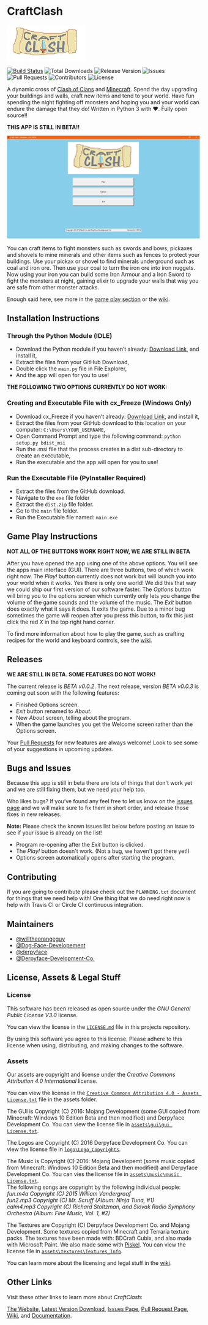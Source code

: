 # CraftClash
![logo](https://github.com/Derpyface-Development-Co/Craft-Clash/raw/master/assets/logo/titlelogo.png)

[![Build Status](https://travis-ci.org/Derpyface-Development-Co/Craft-Clash.svg?branch=master)](https://travis-ci.org/Derpyface-Development-Co/Craft-Clash)
![Total Downloads](https://img.shields.io/github/downloads/Derpyface-Development-Co/Craft-Clash/total.svg)
![Release Version](https://img.shields.io/github/release/Derpyface-Development-Co/Craft-Clash.svg)
![Issues](https://img.shields.io/github/issues/Derpyface-Development-Co/Craft-Clash.svg)
![Pull Requests](https://img.shields.io/github/issues-pr/Derpyface-Development-Co/Craft-Clash.svg)
![Contributors](https://img.shields.io/github/contributors/Derpyface-Development-Co/Craft-Clash.svg)
![License](https://img.shields.io/github/license/Derpyface-Development-Co/Craft-Clash.svg)

A dynamic cross of [Clash of Clans](http://supercell.com/en/games/clashofclans/) and [Minecraft](https://minecraft.net/en/). Spend the day upgrading your buildings and walls, craft new items and tend to your world. Have fun spending the night fighting off monsters and hoping you and your world can endure the damage that they do! Written in Python 3 with ❤. Fully open source!! 

**THIS APP IS STILL IN BETA!!**

![Welcome Screen](https://github.com/Derpyface-Development-Co/Craft-Clash/blob/master/doc/mainscreen.PNG)

You can craft items to fight monsters such as swords and bows, pickaxes and shovels to mine minerals and other items such as fences to protect your buildings. Use your pickax or shovel to find minerals underground such as coal and iron ore. Then use your coal to turn the iron ore into iron nuggets. Now using your iron you can build some Iron Armour and a Iron Sword to fight the monsters at night, gaining elixir to upgrade your walls that way you are safe from other monster attacks. 

Enough said here, see more in the [game play section](https://github.com/Derpyface-Development-Co/Craft-Clash#game-play-instructions) or the [wiki](https://github.com/Derpyface-Development-Co/Craft-Clash/wiki). 

## Installation Instructions
### Through the Python Module (IDLE)
- Download the Python module if you haven’t already: [Download Link](https://www.python.org/downloads), and install it,
- Extract the files from your GitHub Download,
- Double click the `main.py` file in File Explorer,
- And the app will open for you to use!

**THE FOLLOWING TWO OPTIONS CURRENTLY DO NOT WORK:** 

### Creating and Executable File with cx_Freeze (Windows Only)
- Download cx_Freeze if you haven’t already: [Download Link](https://pypi.python.org/packages/38/ae/2cf4f13f42d54b01e26b0b713298722b351ca5a2408b2a77953be67ffb25/cx_Freeze-5.0.win32-py3.5.exe#md5=05e531d442cb9e27d093ca1ee37a03f4), and install it,
- Extract the files from your GitHub download to this location on your computer: `C:\Users\YOUR_USERNAME`,
- Open Command Prompt and type the following command: `python setup.py bdist_msi`
- Run the .msi file that the process creates in a dist sub-directory to create an executable,
- Run the executable and the app will open for you to use!

### Run the Executable File (PyInstaller Required) 
- Extract the files from the GitHub download.
- Navigate to the `exe` file folder
- Extract the `dist.zip` file folder.
- Go to the `main` file folder.
- Run the Executable file named: `main.exe`

## Game Play Instructions
**NOT ALL OF THE BUTTONS WORK RIGHT NOW, WE ARE STILL IN BETA**

After you have opened the app using one of the above options. You will see the apps main interface (GUI). There are three buttons, two of which work right now. The *Play!* button currently does not work but will launch you into your world when it works. Yes there is only one world! We did this that way we could ship our first version of our software faster. The *Options* button will bring you to the options screen which currently only lets you change the volume of the game sounds and the volume of the music. The *Exit* button does exactly what it says it does. It exits the game. Due to a minor bug sometimes the game will reopen after you press this button, to fix this just click the red *X* in the top right hand corner. 

To find more information about how to play the game, such as crafting recipes for the world and keyboard controls, see the [wiki](https://github.com/Derpyface-Development-Co/Craft-Clash/wiki). 

## Releases
**WE ARE STILL IN BETA. SOME FEATURES DO NOT WORK!**

The current release is *BETA v0.0.2*. The next release, version *BETA v0.0.3* is coming out soon with the following features:
- Finished Options screen.
- *Exit* button renamed to *About*.
- New *About* screen, telling about the program.
- When the game launches you get the Welcome screen rather than the Options screen.

Your [Pull Requests](https://github.com/Derpyface-Development-Co/Craft-Clash/pulls) for new features are always welcome! Look to see some of your suggestions in upcoming updates.

## Bugs and Issues
Because this app is still in beta there are lots of things that don't work yet and we are still fixing them, but we need your help too.

Who likes bugs? If you’ve found any feel free to let us know on the [issues page](https://github.com/Derpyface-Development-Co/Craft-Clash/issues) and we will make sure to fix them in short order, and release those fixes in new releases.

**Note:** Please check the known issues list below before posting an issue to see if your issue is already on the list!
- Program re-opening after the *Exit* button is clicked.
- The *Play!* button doesn't work. (Not a bug, we haven't got there yet!)
- Options screen automatically opens after starting the program.

## Contributing
If you are going to contribute please check out the `PLANNING.txt` document for things that we need help with! One thing that we do need right now is help with Travis CI or Circle CI continuous integration.

## Maintainers
- [@willtheorangeguy](https://github.com/willtheorangeguy)
- [@Dog-Face-Developement](https://github.com/dog-face-development)
- [@derpyface](https://github.com/derpyface)
- [@Derpyface-Development-Co.](https://github.com/Derpyface-Development-Co/)

## License, Assets & Legal Stuff
### License
This software has been released as open source under the *GNU General Public License V3.0* license. 

You can view the license in the [`LICENSE.md`](https://github.com/Derpyface-Development-Co/Craft-Clash/blob/master/LICENSE) file in this projects repository.

By using this software you agree to this license. Please adhere to this license when using, distributing, and making changes to the software.

### Assets
Our assets are copyright and license under the *Creative Commons Attribution 4.0 International* license. 

You can view the license in the [`Creative Commons Attribution 4.0 - Assets License.txt`](https://github.com/Derpyface-Development-Co/Craft-Clash/blob/master/assets/Creative%20Commons%20Attribution%204.0%20-%20Assets%20License.txt) file in the assets folder.

The GUI is Copyright (C) 2016:
Mojang Development (some GUI copied from Minecraft: Windows 10 Edition Beta and then modified) and Derpyface Development Co. You can view the license file in [`assets\gui\gui License.txt`](https://github.com/Derpyface-Development-Co/Craft-Clash/blob/master/assets/gui/gui%20License.txt). 

The Logos are Copyright (C) 2016 Derpyface Development Co. You can view the license file in [`logo\Logo_Copyrights`](https://github.com/Derpyface-Development-Co/Craft-Clash/blob/master/assets/logo/Logo_Copyrights.txt).

The Music is Copyright (C) 2016: Mojang Developemt (some music copied from Minecraft: Windows 10 Edition Beta and then modified) and Derpyface Development Co. You can vies the license file in [`assets\music\music License.txt`](https://github.com/Derpyface-Development-Co/Craft-Clash/blob/master/assets/music/music%20License.txt).   
The following songs are copyright by the following individual people:   
*fun.m4a Copyright (C) 2015 William Vandergraaf*   
*fun2.mp3 Copyright (C) Mr. Scruff (Album: Ninja Tuna, #1)*    
*calm4.mp3 Copyright (C) Richard Stoltzman, and Slovak Radio Symphony Orchestra (Album: Fine Music, Vol. 1, #2)*

The Textures are Copyright (C) Derpyface Development Co. and Mojang Development. Some textures copied from Minecraft and Terraria texture packs. The textures have been made with: BDCraft Cubix, and also made with Microsoft Paint. We also made some with [Piskel](https://piskelapp.com). You can view the license file in [`assets\textures\Textures_Info`](https://github.com/Derpyface-Development-Co/Craft-Clash/blob/master/assets/textures/Textures_Info.txt).

You can learn more about the licensing and legal stuff in the [wiki](https://github.com/Derpyface-Development-Co/Craft-Clash/wiki). 

## Other Links
Visit these other links to learn more about *CraftClash*:

[The Website](https://derpyface-development-co.github.io/craft-clash), [Latest Version Download](https://github.com/Derpyface-Development-Co/Craft-Clash/archive/beta-v0.0.2.zip), [Issues Page](https://github.com/Derpyface-Development-Co/Craft-Clash/issues), [Pull Request Page](https://github.com/Derpyface-Development-Co/Craft-Clash/pulls), [Wiki](https://github.com/Derpyface-Development-Co/Craft-Clash/wiki), and [Documentation](https://github.com/Derpyface-Development-Co/Craft-Clash/blob/master/README.md).
